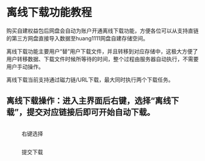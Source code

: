 # 离线下载功能教程

购买自建权益包后网盘会自动为账户开通离线下载功能，方便各位可以从支持直链的第三方网盘直接导入数据至huang1111网盘自建存储空间。

离线下载功能主要用户“替”用户下载文件，并且转移到对应存储中，这极大方便了用户转移数据、下载文件时候所等待的时间，整个过程由服务器自动执行，不需要用户手动操作。

离线下载当前支持通过磁力链/URL下载，最大同时执行两个下载任务。

## 离线下载操作：进入主界面后右键，选择“离线下载”，提交对应链接后即可开始自动下载。

<figure><img src="https://a.h1static.cn/blog/pic/2025.1.3/7.png" alt=""><figcaption><p>右键选择</p></figcaption></figure>

<figure><img src="https://a.h1static.cn/blog/pic/2025.1.3/8.png" alt=""><figcaption><p>提交下载</p></figcaption></figure>
